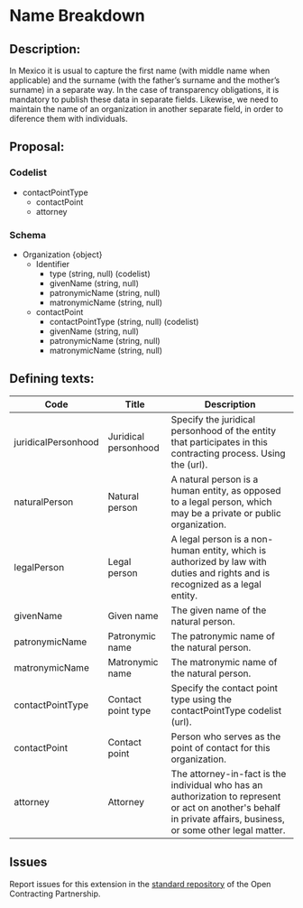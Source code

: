 # Name Breakdown
## Description:

In Mexico it is usual to capture the first name (with middle name when applicable) and the surname (with the father’s surname and the mother’s surname) in a separate way. In the case of transparency obligations, it is mandatory to publish these data in separate fields. Likewise, we need to maintain the name of an organization in another separate field, in order to diference them with individuals.

## Proposal:

### Codelist

  - contactPointType
    - contactPoint
    - attorney
    
### Schema
  - Organization {object}
    - Identifier
      - type (string, null) (codelist)
      - givenName (string, null)
      - patronymicName (string, null)
      - matronymicName (string, null)
    - contactPoint
      - contactPointType (string, null) (codelist)
      - givenName (string, null)
      - patronymicName (string, null)
      - matronymicName (string, null)

## Defining texts:


**Code** | **Title** | **Description**
--|--|--
juridicalPersonhood | Juridical personhood | Specify the juridical personhood of the entity that participates in this contracting process. Using the <juridicalPersonhood codelist> (url).
naturalPerson | Natural person | A natural person is a human entity, as opposed to a legal person, which may be a private or public organization. 
legalPerson | Legal person | A legal person is a non-human entity, which is authorized by law with duties and rights and is recognized as a legal entity.
givenName | Given name | The given name of the natural person.
patronymicName | Patronymic name | The patronymic name of the natural person.
matronymicName | Matronymic name | The matronymic name of the natural person.
contactPointType | Contact point type | Specify the contact point type using the contactPointType codelist (url). 
contactPoint | Contact point | Person who serves as the point of contact for this organization.
attorney | Attorney | The attorney-in-fact is the individual who has an authorization to represent or act on another's behalf in private affairs, business, or some other legal matter.

## Issues 

Report issues for this extension in the [standard repository](https://github.com/open-contracting/standard/issues/637) of the Open Contracting Partnership.

